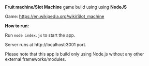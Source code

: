 **Fruit machine/Slot Machine** game build using using **NodeJS**

Game: https://en.wikipedia.org/wiki/Slot_machine

**How to run:** 


Run ```node index.js``` to start the app.

Server runs at http://localhost:3001 port.

Please note that this app is build only using Node.js without any other external frameworks/modules.


